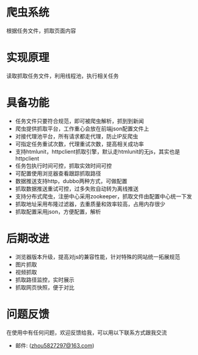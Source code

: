 # 爬虫系统
根据任务文件，抓取页面内容

# 实现原理
读取抓取任务文件，利用线程池，执行相关任务

# 具备功能
* 任务文件只要符合规范，即可被爬虫解析，抓到到新闻
* 爬虫提供抓取平台，工作重心会放在前端json配置文件上
* 对接代理池平台，所有请求都走代理，防止IP反爬虫
* 可指定任务重试次数，代理重试次数，提高相关成功率
* 支持htmlunit，httpclient抓取引擎，默认走htmlunit的无js，其实也是httpclient
* 任务包执行时间可控，抓取实效时间可控
* 可配置使用浏览器查看跟踪抓取路径
* 数据推送支持http，dubbo两种方式，可做配置
* 抓取数据推送重试可控，过多失败自动转为离线推送
* 支持分布式爬虫，注册中心采用zookeeper，抓取文件由配置中心统一下发
* 抓取地址采用布隆过滤器，去重质量和效率较高，占用内存很少
* 抓取配置采用json，方便配置，解析

# 后期改进
* 浏览器版本升级，提高对js的兼容性能，针对特殊的网站统一拓展规范
* 图片抓取
* 视频抓取
* 抓取路径监控，实时展示
* 抓取网页快照，便于对比


# 问题反馈
在使用中有任何问题，欢迎反馈给我，可以用以下联系方式跟我交流

* 邮件: (zhou5827297@163.com)
